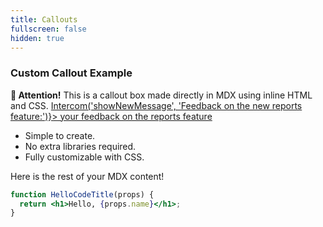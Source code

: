 ```yaml
---
title: Callouts
fullscreen: false
hidden: true
---
```

### Custom Callout Example

<div
  style={{
  border: "2px solid #4caf50", 
  borderRadius: "8px", 
  backgroundColor: "#e8f5e9", 
  padding: "16px", 
  margin: "16px 0", 
  fontFamily: "Arial, sans-serif"
}}
>
  <strong>📢 Attention!</strong> This is a callout box made directly in MDX using inline HTML and CSS.
<a href="#" onClick={() => Intercom('showNewMessage', 'Feedback on the new reports feature:')}>
  your feedback on the reports feature
</a>
  <ul>
    <li>Simple to create.</li>
    <li>No extra libraries required.</li>
    <li>Fully customizable with CSS.</li>
  </ul>
</div>

Here is the rest of your MDX content!

```jsx title="/src/components/HelloCodeTitle.js"
function HelloCodeTitle(props) {
  return <h1>Hello, {props.name}</h1>;
}
```